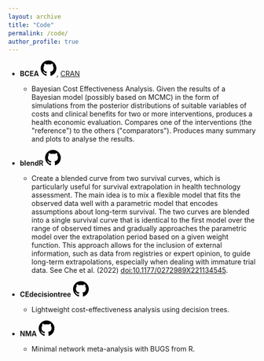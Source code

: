 ```yaml
---
layout: archive
title: "Code"
permalink: /code/
author_profile: true
---
```


* __BCEA__     [![GitHub](../images/mark-github.svg)](https://github.com/n8thangreen/BCEA), [CRAN](https://cran.r-project.org/web/packages/BCEA/index.html)
  * Bayesian Cost Effectiveness Analysis. Given the results of a Bayesian model (possibly based on MCMC) in the form of simulations from the posterior distributions of suitable variables of costs and clinical benefits for two or more interventions, produces a health economic evaluation. Compares one of the interventions (the "reference") to the others ("comparators"). Produces many summary and plots to analyse the results.    

* __blendR__    [![GitHub](../images/mark-github.svg)](https://github.com/StatisticsHealthEconomics/blendR)
  * Create a blended curve from two survival curves, which is particularly useful
          for survival extrapolation in health technology assessment. The main idea is to
          mix a flexible model that fits the observed data well with a parametric model that
          encodes assumptions about long-term survival. The two curves are blended into a
          single survival curve that is identical to the first model over the range of 
          observed times and gradually approaches the parametric model over the extrapolation
          period based on a given weight function. This approach allows for the inclusion of
          external information, such as data from registries or expert opinion, to guide
          long-term extrapolations, especially when dealing with immature trial data.
          See Che et al. (2022) <doi:10.1177/0272989X221134545>.

* __CEdecisiontree__    [![GitHub](../images/mark-github.svg)](https://github.com/Health-Economics-in-R/CEdecisiontree)
  * Lightweight cost-effectiveness analysis using decision trees.    

* __NMA__    [![GitHub](../images/mark-github.svg)](https://github.com/ICON-in-R/NMA)
  * Minimal network meta-analysis with BUGS from R.    


